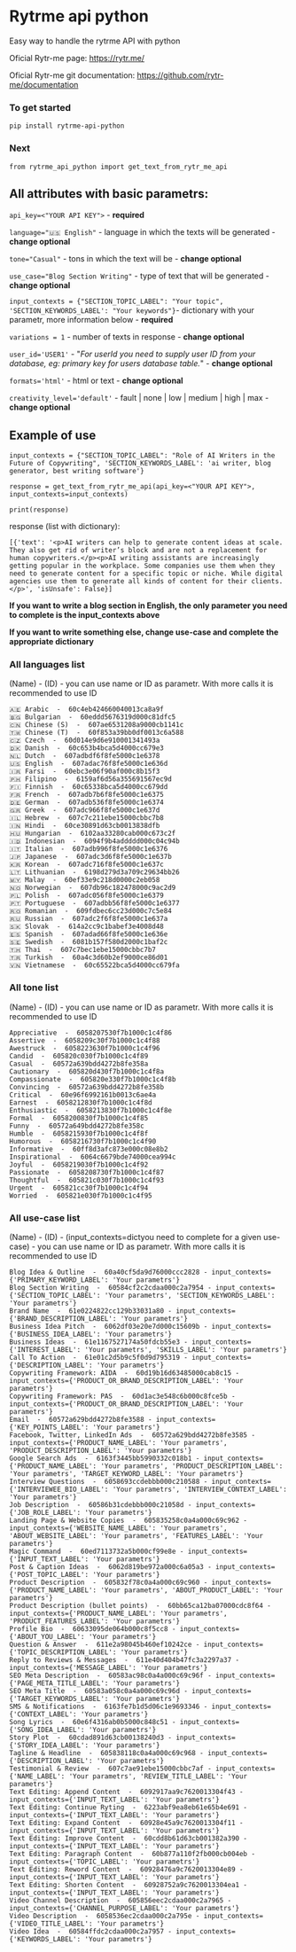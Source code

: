 # Rytrme api python

Easy way to handle the rytrme API with python 

Oficial Rytr-me page: https://rytr.me/

Oficial Rytr-me git documentation: https://github.com/rytr-me/documentation

### To get started

```
pip install rytrme-api-python
```

### Next 

```
from rytrme_api_python import get_text_from_rytr_me_api
```

## All attributes with basic parametrs:
```api_key=<"YOUR API KEY">``` - **required**

```language="🇺🇸 English"``` - language in which the texts will be generated - **change optional**

```tone="Casual"``` - tons in which the text will be - **change optional**

```use_case="Blog Section Writing"``` - type of text that will be generated - **change optional**

```input_contexts = {"SECTION_TOPIC_LABEL": "Your topic", 'SECTION_KEYWORDS_LABEL': "Your keywords"}```- dictionary with your parametr, more information below - **required**

```variations = 1``` - number of texts in response - **change optional**

```user_id='USER1'``` - "*For userId you need to supply user ID from your database, eg: primary key for users database table.*" - **change optional**

```formats='html'``` - html or text - **change optional**

```creativity_level='default'``` - fault | none | low | medium | high | max - **change optional**

## Example of use

```
input_contexts = {"SECTION_TOPIC_LABEL": "Role of AI Writers in the Future of Copywriting", 'SECTION_KEYWORDS_LABEL': 'ai writer, blog generator, best writing software'}

response = get_text_from_rytr_me_api(api_key=<"YOUR API KEY">, input_contexts=input_contexts)

print(response)
```

response (list with dictionary):
```
[{'text': '<p>AI writers can help to generate content ideas at scale. They also get rid of writer’s block and are not a replacement for human copywriters.</p><p>AI writing assistants are increasingly getting popular in the workplace. Some companies use them when they need to generate content for a specific topic or niche. While digital agencies use them to generate all kinds of content for their clients.</p>', 'isUnsafe': False}]
```

**If you want to write a blog section in English, the only parameter you need to complete is the input_contexts above**

**If you want to write something else, change use-case and complete the appropriate dictionary**

### All languages list

(Name) - (ID) - you can use name or ID as parametr. With more calls it is recommended to use ID

```
🇦🇪 Arabic  -  60c4eb424660040013ca8a9f
🇧🇬 Bulgarian  -  60eddd5676319d000c81dfc5
🇨🇳 Chinese (S)  -  607ae6531208a9000cb1141c
🇹🇼 Chinese (T)  -  60f853a39bb0df0013c6a588
🇨🇿 Czech  -  60d014e9d6e910001341493a
🇩🇰 Danish  -  60c653b4bca5d4000cc679e3
🇳🇱 Dutch  -  607adbdf6f8fe5000c1e6378
🇺🇸 English  -  607adac76f8fe5000c1e636d
🇮🇷 Farsi  -  60ebc3e06f90af000c8b15f3
🇵🇭 Filipino  -  6159af6d56a355691567ec9d
🇫🇮 Finnish  -  60c65338bca5d4000cc679dd
🇫🇷 French  -  607adb7b6f8fe5000c1e6375
🇩🇪 German  -  607adb536f8fe5000c1e6374
🇬🇷 Greek  -  607adc966f8fe5000c1e637d
🇮🇱 Hebrew  -  607c7c211ebe15000cbbc7b8
🇮🇳 Hindi  -  60ce30891d63cb0013838dfb
🇭🇺 Hungarian  -  6102aa33280cab000c673c2f
🇮🇩 Indonesian  -  6094f9b4addddd000c04c94b
🇮🇹 Italian  -  607adb996f8fe5000c1e6376
🇯🇵 Japanese  -  607adc3d6f8fe5000c1e637b
🇰🇷 Korean  -  607adc716f8fe5000c1e637c
🇱🇹 Lithuanian  -  6198d279d3a709c29634bb26
🇲🇾 Malay  -  60ef33e9c218d0000c2eb058
🇳🇴 Norwegian  -  607db96c182478000c9ac2d9
🇵🇱 Polish  -  607adc056f8fe5000c1e6379
🇵🇹 Portuguese  -  607adbb56f8fe5000c1e6377
🇷🇴 Romanian  -  609fdbec6cc23d000c7c5e84
🇷🇺 Russian  -  607adc2f6f8fe5000c1e637a
🇸🇰 Slovak  -  614a2cc9c1babef3e4008d48
🇪🇸 Spanish  -  607adad66f8fe5000c1e636e
🇸🇪 Swedish  -  6081b157f580d2000c1baf2c
🇹🇭 Thai  -  607c7bec1ebe15000cbbc7b7
🇹🇷 Turkish  -  60a4c3d60b2ef9000ce86d01
🇻🇳 Vietnamese  -  60c65522bca5d4000cc679fa
```

### All tone list

(Name) - (ID) - you can use name or ID as parametr. With more calls it is recommended to use ID

```
Appreciative  -  6058207530f7b1000c1c4f86
Assertive  -  6058209c30f7b1000c1c4f88
Awestruck  -  6058223630f7b1000c1c4f96
Candid  -  605820c030f7b1000c1c4f89
Casual  -  60572a639bdd4272b8fe358a
Cautionary  -  605820d430f7b1000c1c4f8a
Compassionate  -  605820e330f7b1000c1c4f8b
Convincing  -  60572a639bdd4272b8fe358b
Critical  -  60e96f6992161b0013c6ae4a
Earnest  -  6058212830f7b1000c1c4f8d
Enthusiastic  -  6058213830f7b1000c1c4f8e
Formal  -  6058200830f7b1000c1c4f85
Funny  -  60572a649bdd4272b8fe358c
Humble  -  6058215930f7b1000c1c4f8f
Humorous  -  6058216730f7b1000c1c4f90
Informative  -  60ff8d3afc873e000c08e8b2
Inspirational  -  6064c6679bde74000cea994c
Joyful  -  6058219030f7b1000c1c4f92
Passionate  -  6058208730f7b1000c1c4f87
Thoughtful  -  605821c030f7b1000c1c4f93
Urgent  -  605821cc30f7b1000c1c4f94
Worried  -  605821e030f7b1000c1c4f95
```

### All use-case list

(Name) - (ID) - (input_contexts=dictyou need to complete for a given use-case) - you can use name or ID as parametr. With more calls it is recommended to use ID

```
Blog Idea & Outline  -  60a40cf5da9d76000ccc2828 - input_contexts={'PRIMARY_KEYWORD_LABEL': 'Your parametrs'}
Blog Section Writing  -  60584cf2c2cdaa000c2a7954 - input_contexts={'SECTION_TOPIC_LABEL': 'Your parametrs', 'SECTION_KEYWORDS_LABEL': 'Your parametrs'}
Brand Name  -  61e0224822cc129b33031a80 - input_contexts={'BRAND_DESCRIPTION_LABEL': 'Your parametrs'}
Business Idea Pitch  -  6062df03e20e7d000c15609b - input_contexts={'BUSINESS_IDEA_LABEL': 'Your parametrs'}
Business Ideas  -  61e1167527174a50fdcb55e3 - input_contexts={'INTEREST_LABEL': 'Your parametrs', 'SKILLS_LABEL': 'Your parametrs'}
Call To Action  -  61e01c2d5b9c5f0d9d795319 - input_contexts={'DESCRIPTION_LABEL': 'Your parametrs'}
Copywriting Framework: AIDA  -  60d19b16d63485000cab8c15 - input_contexts={'PRODUCT_OR_BRAND_DESCRIPTION_LABEL': 'Your parametrs'}
Copywriting Framework: PAS  -  60d1ac3e548c6b000c8fce5b - input_contexts={'PRODUCT_OR_BRAND_DESCRIPTION_LABEL': 'Your parametrs'}
Email  -  60572a629bdd4272b8fe3588 - input_contexts={'KEY_POINTS_LABEL': 'Your parametrs'}
Facebook, Twitter, LinkedIn Ads  -  60572a629bdd4272b8fe3585 - input_contexts={'PRODUCT_NAME_LABEL': 'Your parametrs', 'PRODUCT_DESCRIPTION_LABEL': 'Your parametrs'}
Google Search Ads  -  6163f3445bb5990332c018b1 - input_contexts={'PRODUCT_NAME_LABEL': 'Your parametrs', 'PRODUCT_DESCRIPTION_LABEL': 'Your parametrs', 'TARGET_KEYWORD_LABEL': 'Your parametrs'}
Interview Questions  -  6058693ccdebbb000c210588 - input_contexts={'INTERVIEWEE_BIO_LABEL': 'Your parametrs', 'INTERVIEW_CONTEXT_LABEL': 'Your parametrs'}
Job Description  -  60586b31cdebbb000c21058d - input_contexts={'JOB_ROLE_LABEL': 'Your parametrs'}
Landing Page & Website Copies  -  605835258c0a4a000c69c962 - input_contexts={'WEBSITE_NAME_LABEL': 'Your parametrs', 'ABOUT_WEBSITE_LABEL': 'Your parametrs', 'FEATURES_LABEL': 'Your parametrs'}
Magic Command  -  60ed7113732a5b000cf99e8e - input_contexts={'INPUT_TEXT_LABEL': 'Your parametrs'}
Post & Caption Ideas  -  6062d819be972a000c6a05a3 - input_contexts={'POST_TOPIC_LABEL': 'Your parametrs'}
Product Description  -  605832f78c0a4a000c69c960 - input_contexts={'PRODUCT_NAME_LABEL': 'Your parametrs', 'ABOUT_PRODUCT_LABEL': 'Your parametrs'}
Product Description (bullet points)  -  60bb65ca12ba07000cdc8f64 - input_contexts={'PRODUCT_NAME_LABEL': 'Your parametrs', 'PRODUCT_FEATURES_LABEL': 'Your parametrs'}
Profile Bio  -  60633095de064b000c8f5cc8 - input_contexts={'ABOUT_YOU_LABEL': 'Your parametrs'}
Question & Answer  -  611e2a98045b460ef10242ce - input_contexts={'TOPIC_DESCRIPTION_LABEL': 'Your parametrs'}
Reply to Reviews & Messages  -  611e40d404b47fc3a2297a37 - input_contexts={'MESSAGE_LABEL': 'Your parametrs'}
SEO Meta Description  -  60583ac98c0a4a000c69c96f - input_contexts={'PAGE_META_TITLE_LABEL': 'Your parametrs'}
SEO Meta Title  -  60583a058c0a4a000c69c96d - input_contexts={'TARGET_KEYWORDS_LABEL': 'Your parametrs'}
SMS & Notifications  -  6163fe7b1d5d06c1e9693346 - input_contexts={'CONTEXT_LABEL': 'Your parametrs'}
Song Lyrics  -  60e6f4316ab0b5000c848c51 - input_contexts={'SONG_IDEA_LABEL': 'Your parametrs'}
Story Plot  -  60cdad891d63cb00138240d3 - input_contexts={'STORY_IDEA_LABEL': 'Your parametrs'}
Tagline & Headline  -  605838118c0a4a000c69c968 - input_contexts={'DESCRIPTION_LABEL': 'Your parametrs'}
Testimonial & Review  -  607c7ae91ebe15000cbbc7af - input_contexts={'NAME_LABEL': 'Your parametrs', 'REVIEW_TITLE_LABEL': 'Your parametrs'}
Text Editing: Append Content  -  6092917aa9c7620013304f43 - input_contexts={'INPUT_TEXT_LABEL': 'Your parametrs'}
Text Editing: Continue Ryting  -  6223abf9ea8eb61e65b4e691 - input_contexts={'INPUT_TEXT_LABEL': 'Your parametrs'}
Text Editing: Expand Content  -  60928e45a9c7620013304f11 - input_contexts={'INPUT_TEXT_LABEL': 'Your parametrs'}
Text Editing: Improve Content  -  60cdd8b61d63cb001382a390 - input_contexts={'INPUT_TEXT_LABEL': 'Your parametrs'}
Text Editing: Paragraph Content  -  60b877a110f2fb000cb004eb - input_contexts={'TOPIC_LABEL': 'Your parametrs'}
Text Editing: Reword Content  -  60928476a9c7620013304e89 - input_contexts={'INPUT_TEXT_LABEL': 'Your parametrs'}
Text Editing: Shorten Content  -  60928752a9c7620013304ea1 - input_contexts={'INPUT_TEXT_LABEL': 'Your parametrs'}
Video Channel Description  -  605856eec2cdaa000c2a7965 - input_contexts={'CHANNEL_PURPOSE_LABEL': 'Your parametrs'}
Video Description  -  6058536ec2cdaa000c2a795e - input_contexts={'VIDEO_TITLE_LABEL': 'Your parametrs'}
Video Idea  -  60584ffdc2cdaa000c2a7957 - input_contexts={'KEYWORDS_LABEL': 'Your parametrs'}
```
